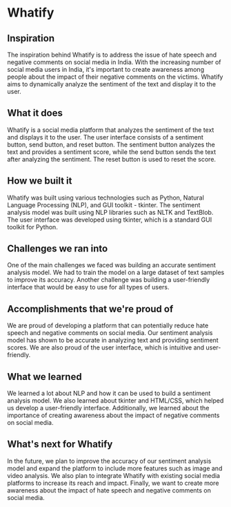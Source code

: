 # Whatify
## Inspiration
The inspiration behind Whatify is to address the issue of hate speech and negative comments on social media in India. With the increasing number of social media users in India, it's important to create awareness among people about the impact of their negative comments on the victims. Whatify aims to dynamically analyze the sentiment of the text and display it to the user.

## What it does
Whatify is a social media platform that analyzes the sentiment of the text and displays it to the user. The user interface consists of a sentiment button, send button, and reset button. The sentiment button analyzes the text and provides a sentiment score, while the send button sends the text after analyzing the sentiment. The reset button is used to reset the score.


## How we built it
Whatify was built using various technologies such as Python, Natural Language Processing (NLP), and GUI toolkit - tkinter. The sentiment analysis model was built using NLP libraries such as NLTK and TextBlob. The user interface was developed using tkinter, which is a standard GUI toolkit for Python.

## Challenges we ran into
One of the main challenges we faced was building an accurate sentiment analysis model. We had to train the model on a large dataset of text samples to improve its accuracy. Another challenge was building a user-friendly interface that would be easy to use for all types of users.

## Accomplishments that we're proud of
We are proud of developing a platform that can potentially reduce hate speech and negative comments on social media. Our sentiment analysis model has shown to be accurate in analyzing text and providing sentiment scores. We are also proud of the user interface, which is intuitive and user-friendly.

## What we learned
We learned a lot about NLP and how it can be used to build a sentiment analysis model. We also learned about tkinter and HTML/CSS, which helped us develop a user-friendly interface. Additionally, we learned about the importance of creating awareness about the impact of negative comments on social media.

## What's next for Whatify 
In the future, we plan to improve the accuracy of our sentiment analysis model and expand the platform to include more features such as image and video analysis. We also plan to integrate Whatify with existing social media platforms to increase its reach and impact. Finally, we want to create more awareness about the impact of hate speech and negative comments on social media.

